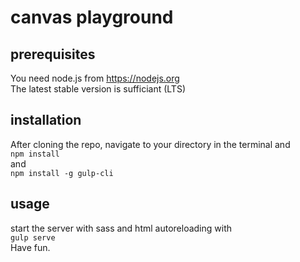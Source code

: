 # canvas playground

## prerequisites
You need node.js from https://nodejs.org  
The latest stable version is sufficiant (LTS)

## installation
After cloning the repo, navigate to your directory in the terminal and  
```npm install```  
and  
```npm install -g gulp-cli```

## usage
start the server with sass and html autoreloading with  
```gulp serve```  
Have fun.

